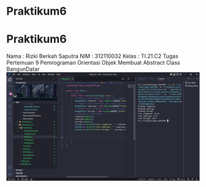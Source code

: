 # Praktikum6
# Praktikum6
Nama : Rizki Berkah Saputra
NIM : 312110032
Kelas : TI.21.C2
Tugas Pertemuan 9 Pemrograman Orientasi Objek
Membuat Abstract Class BangunDatar
![Gambar 1](Ss/ss.png)